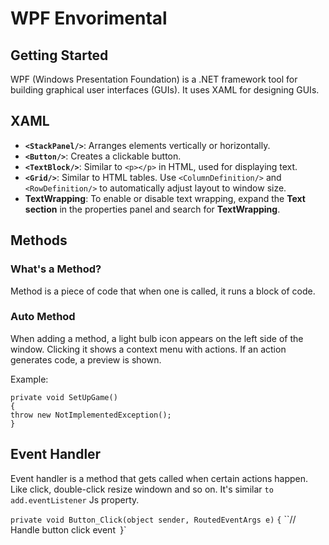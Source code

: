 # WPF Envorimental

## Getting Started
WPF (Windows Presentation Foundation) is a .NET framework tool for building graphical user interfaces (GUIs). It uses XAML for designing GUIs.

## XAML

- **`<StackPanel/>`**: Arranges elements vertically or horizontally.
- **`<Button/>`**: Creates a clickable button.
- **`<TextBlock/>`**: Similar to `<p></p>` in HTML, used for displaying text.
- **`<Grid/>`**: Similar to HTML tables. Use `<ColumnDefinition/>` and `<RowDefinition/>` to automatically adjust layout to window size.
- **TextWrapping**: To enable or disable text wrapping, expand the **Text section** in the properties panel and search for **TextWrapping**.

## Methods

### What's a Method?

Method is a piece of code that when one is called, it runs a block of code.

### Auto Method

When adding a method, a light bulb icon appears on the left side of the window. Clicking it shows a context menu with actions. If an action generates code, a preview is shown.

Example:

`private void SetUpGame()`<br>
`{`<br>
    `throw new NotImplementedException();`<br>
`}`<br>

## Event Handler

Event handler is a method that gets called when certain actions happen. Like click, double-click resize windown and so on. It's similar `to add.eventListener` Js property.

`private void Button_Click(object sender, RoutedEventArgs e)`
`{`
    ``// Handle button click event`
`}`